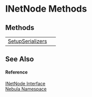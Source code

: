 # INetNode Methods




## Methods
<table>
<tr>
<td><a href="M_Nebula_INetNode_SetupSerializers">SetupSerializers</a></td>
<td> </td></tr>
</table>

## See Also


#### Reference
<a href="T_Nebula_INetNode">INetNode Interface</a>  
<a href="N_Nebula">Nebula Namespace</a>  
